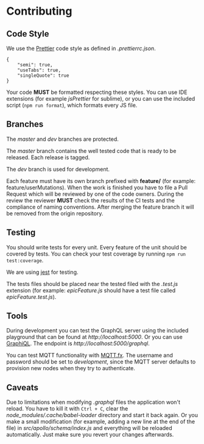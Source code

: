 # Contributing



## Code Style

We use the [Prettier](https://prettier.io) code style as defined in _.prettierrc.json_.
```
{
	"semi": true,
	"useTabs": true,
	"singleQuote": true
}
```
Your code __MUST__ be formatted respecting these styles. You can use IDE extensions (for example _jsPrettier_ for sublime), or you can use the included script (`npm run format`), which formats every JS file.



## Branches

The _master_ and _dev_ branches are protected.

The _master_ branch contains the well tested code that is ready to be released. Each release is tagged.

The _dev_ branch is used for development.

Each feature must have its own branch prefixed with __feature/__ (for example: feature/userMutations). When the work is finished you have to file a Pull Request which will be reviewed by one of the code owners. During the review the reviewer __MUST__ check the results of the CI tests and the compliance of naming conventions. After merging the feature branch it will be removed from the origin repository.



## Testing

You should write tests for every unit. Every feature of the unit should be covered by tests. You can check your test coverage by running `npm run test:coverage`.

We are using [jest](https://jestjs.io/) for testing.

The tests files should be placed near the tested filed with the _.test.js_ extension (for example: _epicFeature.js_ should have a test file called _epicFeature.test.js_).



## Tools

During development you can test the GraphQL server using the included playground that can be found at _http://localhost:5000_. Or you can use [GraphiQL](https://electronjs.org/apps/graphiql). The endpoint is _http://localhost:5000/graphql_.

You can test MQTT functionality with [MQTT.fx](https://mqttfx.jensd.de/). The username and password should be set to _development_, since the MQTT server defaults to provision new nodes when they try to authenticate.



## Caveats

Due to limitations when modifying _.graphql_ files the application won't reload. You have to kill it with `Ctrl + C`, clear the _node_modules/.cache/babel-loader_ directory and start it back again. Or you make a small modification (for example, adding a new line at the end of the file) in _src/apollo/schema/index.js_ and everything will be reloaded automatically. Just make sure you revert your changes afterwards.
